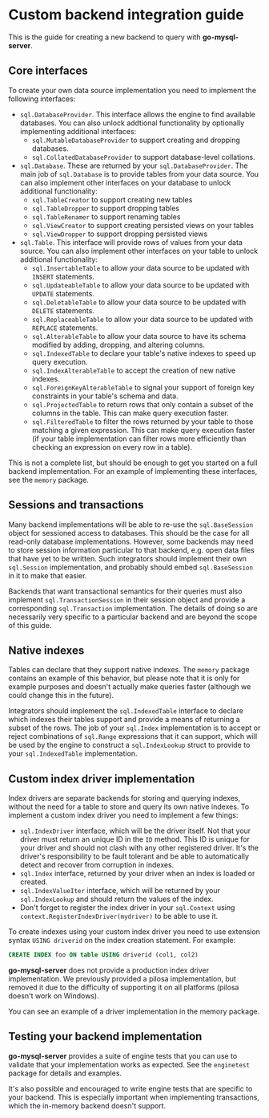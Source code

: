 # Custom backend integration guide

This is the guide for creating a new backend to query with
**go-mysql-server**.

## Core interfaces

To create your own data source implementation you need to implement
the following interfaces:

- `sql.DatabaseProvider`. This interface allows the engine to find
  available databases. You can also unlock addtional functionality by
  optionally implementing additional interfaces:
  - `sql.MutableDatabaseProvider` to support creating and dropping
    databases.
  - `sql.CollatedDatabaseProvider` to support database-level
    collations.
- `sql.Database`. These are returned by your
  `sql.DatabaseProvider`. The main job of `sql.Database` is to provide
  tables from your data source. You can also implement other
  interfaces on your database to unlock additional functionality:
  - `sql.TableCreator` to support creating new tables
  - `sql.TableDropper` to support dropping  tables
  - `sql.TableRenamer` to support renaming tables
  - `sql.ViewCreator` to support creating persisted views on your tables
  - `sql.ViewDropper` to support dropping persisted views
- `sql.Table`. This interface will provide rows of values from your
  data source. You can also implement other interfaces on your table
  to unlock additional functionality:
  - `sql.InsertableTable` to allow your data source to be updated with
    `INSERT` statements.
  - `sql.UpdateableTable` to allow your data source to be updated with
    `UPDATE` statements.
  - `sql.DeletableTable` to allow your data source to be updated with
    `DELETE` statements.
  - `sql.ReplaceableTable` to allow your data source to be updated with
    `REPLACE` statements.
  - `sql.AlterableTable` to allow your data source to have its schema
    modified by adding, dropping, and altering columns.
  - `sql.IndexedTable` to declare your table's native indexes to speed
    up query execution.
  - `sql.IndexAlterableTable` to accept the creation of new native
    indexes.
  - `sql.ForeignKeyAlterableTable` to signal your support of foreign
    key constraints in your table's schema and data.
  - `sql.ProjectedTable` to return rows that only contain a subset of
    the columns in the table. This can make query execution faster.
  - `sql.FilteredTable` to filter the rows returned by your table to
    those matching a given expression. This can make query execution
    faster (if your table implementation can filter rows more
    efficiently than checking an expression on every row in a table).
    
This is not a complete list, but should be enough to get you started
on a full backend implementation. For an example of implementing these
interfaces, see the `memory` package.

## Sessions and transactions

Many backend implementations will be able to re-use the
`sql.BaseSession` object for sessioned access to databases. This
should be the case for all read-only database implementations.
However, some backends may need to store session information
particular to that backend, e.g. open data files that have yet to be
written. Such integrators should implement their own `sql.Session`
implementation, and probably should embed `sql.BaseSession` in it to
make that easier.

Backends that want transactional semantics for their queries must also
implement `sql.TransactionSession` in their session object and provide
a corresponding `sql.Transaction` implementation. The details of doing
so are necessarily very specific to a particular backend and are
beyond the scope of this guide.

## Native indexes

Tables can declare that they support native indexes. The `memory`
package contains an example of this behavior, but please note that it
is only for example purposes and doesn't actually make queries faster
(although we could change this in the future).

Integrators should implement the `sql.IndexedTable` interface to
declare which indexes their tables support and provide a means of
returning a subset of the rows. The job of your `sql.Index`
implementation is to accept or reject combinations of `sql.Range`
expressions that it can support, which will be used by the engine to
construct a `sql.IndexLookup` struct to provide to your
`sql.IndexedTable` implementation.

## Custom index driver implementation

Index drivers are separate backends for storing and querying indexes,
without the need for a table to store and query its own native
indexes. To implement a custom index driver you need to implement a
few things:

- `sql.IndexDriver` interface, which will be the driver itself. Not
  that your driver must return an unique ID in the `ID` method. This
  ID is unique for your driver and should not clash with any other
  registered driver. It's the driver's responsibility to be fault
  tolerant and be able to automatically detect and recover from
  corruption in indexes.
- `sql.Index` interface, returned by your driver when an index is
  loaded or created.
- `sql.IndexValueIter` interface, which will be returned by your
  `sql.IndexLookup` and should return the values of the index.
- Don't forget to register the index driver in your `sql.Context`
  using `context.RegisterIndexDriver(mydriver)` to be able to use it.

To create indexes using your custom index driver you need to use
extension syntax `USING driverid` on the index creation statement. For
example:

```sql
CREATE INDEX foo ON table USING driverid (col1, col2)
```

**go-mysql-server** does not provide a production index driver
implementation. We previously provided a pilosa implementation, but
removed it due to the difficulty of supporting it on all platforms
(pilosa doesn't work on Windows).

You can see an example of a driver implementation in the memory
package.

## Testing your backend implementation

**go-mysql-server** provides a suite of engine tests that you can use
to validate that your implementation works as expected. See the
`enginetest` package for details and examples.

It's also possible and encouraged to write engine tests that are
specific to your backend. This is especially important when
implementing transactions, which the in-memory backend doesn't
support.

